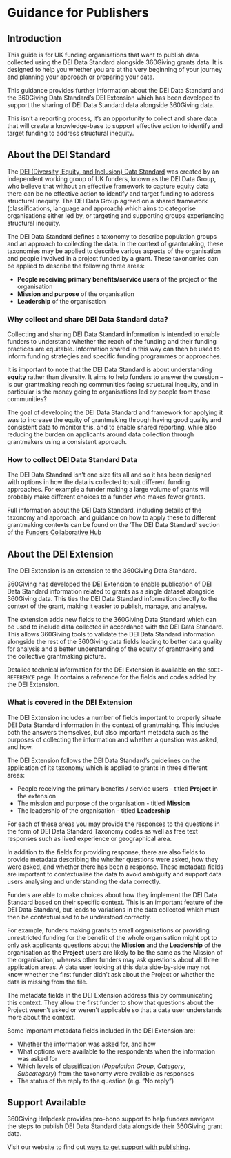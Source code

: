 # Guidance for Publishers

## Introduction

This guide is for UK funding organisations that want to publish data collected using the DEI Data Standard alongside 360Giving grants data. It is designed to help you whether you are at the very beginning of your journey and planning your approach or preparing your data.

This guidance provides further information about the DEI Data Standard and the 360Giving Data Standard’s DEI Extension which has been developed to support the sharing of DEI Data Standard data alongside 360Giving data.

This isn’t a reporting process, it’s an opportunity to collect and share data that will create a knowledge-base to support effective action to identify and target funding to address structural inequity.

## About the DEI Standard

The [DEI (Diversity, Equity, and Inclusion) Data Standard](https://www.funderscollaborativehub.org.uk/dei-data-standard) was created by an independent working group of UK funders, known as the DEI Data Group, who believe that without an effective framework to capture equity data there can be no effective action to identify and target funding to address structural inequity. The DEI Data Group agreed on a shared framework (classifications, language and approach) which aims to categorise organisations either led by, or targeting and supporting groups experiencing structural inequity.

The DEI Data Standard defines a taxonomy to describe population groups and an approach to collecting the data. In the context of grantmaking, these taxonomies may be applied to describe various aspects of the organisation and people involved in a project funded by a grant. These taxonomies can be applied to describe the following three areas:

* **People receiving primary benefits/service users** of the project or the organisation
* **Mission and purpose** of the organisation
* **Leadership** of the organisation

### Why collect and share DEI Data Standard data?

Collecting and sharing DEI Data Standard information is intended to enable funders to understand whether the reach of the funding and their funding practices are equitable. Information shared in this way can then be used to inform funding strategies and specific funding programmes or approaches.

It is important to note that the DEI Data Standard is about understanding **equity** rather than diversity. It aims to help funders to answer the question – is our grantmaking reaching communities facing structural inequity, and in particular is the money going to organisations led by people from those communities?

The goal of developing the DEI Data Standard and framework for applying it was to increase the equity of grantmaking through having good quality and consistent data to monitor this, and to enable shared reporting, while also reducing the burden on applicants around data collection through grantmakers using a consistent approach.

### How to collect DEI Data Standard Data

The DEI Data Standard isn’t one size fits all and so it has been designed with options in how the data is collected to suit different funding approaches. For example a funder making a large volume of grants will probably make different choices to a funder who makes fewer grants.

Full information about the DEI Data Standard, including details of the taxonomy and approach, and guidance on how to apply these to different grantmaking contexts can be found on the ‘The DEI Data Standard’ section of the [Funders Collaborative Hub](https://www.funderscollaborativehub.org.uk/dei-data-standard)


## About the DEI Extension

The DEI Extension is an extension to the 360Giving Data Standard. 

360Giving has developed the DEI Extension to enable publication of DEI Data Standard information related to grants as a single dataset alongside 360Giving data. This ties the DEI Data Standard information directly to the context of the grant, making it easier to publish, manage, and analyse.

The extension adds new fields to the 360Giving Data Standard which can be used to include data collected in accordance with the DEI Data Standard. This allows 360Giving tools to validate the DEI Data Standard information alongside the rest of the 360Giving data fields leading to better data quality for analysis and a better understanding of the equity of grantmaking and the collective grantmaking picture.

Detailed technical information for the DEI Extension is available on the `$DEI-REFERENCE` page. It contains a reference for the fields and codes added by the DEI Extension.

### What is covered in the DEI Extension

The DEI Extension includes a number of fields important to properly situate DEI Data Standard information in the context of grantmaking. This includes both the answers themselves, but also important metadata such as the purposes of collecting the information and whether a question was asked, and how.

The DEI Extension follows the DEI Data Standard’s guidelines on the application of its taxonomy which is applied to grants in three different areas:

* People receiving the primary benefits / service users - titled **Project** in the extension
* The mission and purpose of the organisation - titled **Mission**
* The leadership of the organisation - titled **Leadership**

For each of these areas you may provide the responses to the questions in the form of DEI Data Standard Taxonomy codes as well as free text responses such as lived experience or geographical area.

In addition to the fields for providing response, there are also fields to provide metadata describing the whether questions were asked, how they were asked, and whether there has been a response. These metadata fields are important to contextualise the data to avoid ambiguity and support data users analysing and understanding the data correctly.

Funders are able to make choices about how they implement the DEI Data Standard based on their specific context. This is an important feature of the DEI Data Standard, but leads to variations in the data collected which must then be contextualised to be understood correctly.

For example, funders making grants to small organisations or providing unrestricted funding for the benefit of the whole organisation might opt to only ask applicants questions about the **Mission** and the **Leadership** of the organisation as the **Project** users are likely to be the same as the Mission of the organisation, whereas other funders may ask questions about all three application areas. A data user looking at this data side-by-side may not know whether the first funder didn’t ask about the Project or whether the data is missing from the file.

The metadata fields in the DEI Extension address this by communicating this context. They allow the first funder to show that questions about the Project weren’t asked or weren’t applicable so that a data user understands more about the context.

Some important metadata fields included in the DEI Extension are:

* Whether the information was asked for, and how
* What options were available to the respondents when the information was asked for
* Which levels of classification (*Population Group*, *Category*, *Subcategory*) from the taxonomy were available as responses
* The status of the reply to the question (e.g. “No reply”)

## Support Available

360Giving Helpdesk provides pro-bono support to help funders navigate the steps to publish DEI Data Standard data alongside their 360Giving grant data.

Visit our website to find out [ways to get support with publishing](https://www.threesixtygiving.org/publishing/).
